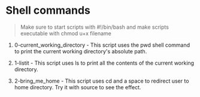<h1> Shell commands </h1>

> Make sure to start scripts with #!/bin/bash and make scripts executable with chmod u+x filename

1. 0-current\_working\_directory - This script uses the pwd shell command to print the current working directory's absolute path.

2. 1-listit - This script uses ls to print all the contents of the current working directory.

3. 2-bring\_me\_home - This script uses cd and a space to redirect user to home directory. Try it with source to see the effect.
